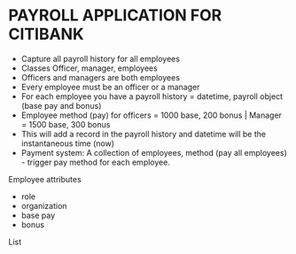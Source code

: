 # PAYROLL APPLICATION FOR CITIBANK

* Capture all payroll history for all employees
* Classes Officer, manager, employees
* Officers and managers are both employees
* Every employee must be an officer or a manager
* For each employee you have a payroll history = datetime, payroll object (base pay and bonus)
* Employee method (pay) for officers = 1000 base, 200 bonus | Manager = 1500 base, 300 bonus
* This will add a record in the payroll history  and datetime will be the instantaneous time (now)
* Payment system: A collection of employees, method (pay all employees) - trigger pay method for each employee.


Employee attributes
 - role
 - organization
 - base pay
 - bonus

List 